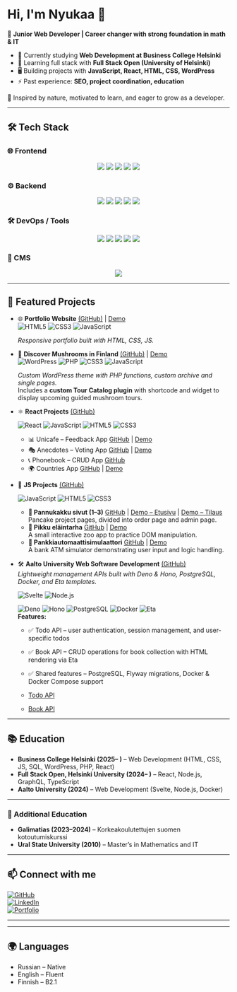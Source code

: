 # Hi, I'm Nyukaa 👋  

🎯 **Junior Web Developer | Career changer with strong foundation in math & IT**  

- 🌱 Currently studying **Web Development at Business College Helsinki**  
- 🚀 Learning full stack with **Full Stack Open (University of Helsinki)**  
- 🖥️ Building projects with **JavaScript, React, HTML, CSS, WordPress**  
- ⚡ Past experience: **SEO, project coordination, education**

🌿 Inspired by nature, motivated to learn, and eager to grow as a developer. 

---


## 🛠 Tech Stack  

### 🌐 Frontend  
<p align="center">
  <img src="https://img.shields.io/badge/HTML5-E34F26?style=for-the-badge&logo=html5&logoColor=white" />
  <img src="https://img.shields.io/badge/CSS3-1572B6?style=for-the-badge&logo=css3&logoColor=white" />
  <img src="https://img.shields.io/badge/JavaScript-F7DF1E?style=for-the-badge&logo=javascript&logoColor=black" />
  <img src="https://img.shields.io/badge/React-20232A?style=for-the-badge&logo=react&logoColor=61DAFB" />
  <img src="https://img.shields.io/badge/Svelte-FF3E00?style=for-the-badge&logo=svelte&logoColor=white" />
</p>

### ⚙️ Backend  
<p align="center">
  <img src="https://img.shields.io/badge/Node.js-339933?style=for-the-badge&logo=nodedotjs&logoColor=white" />
  <img src="https://img.shields.io/badge/Express.js-000000?style=for-the-badge&logo=express&logoColor=white" />
  <img src="https://img.shields.io/badge/PHP-777BB4?style=for-the-badge&logo=php&logoColor=white" />
  <img src="https://img.shields.io/badge/MySQL-4479A1?style=for-the-badge&logo=mysql&logoColor=white" />
  <img src="https://img.shields.io/badge/PostgreSQL-316192?style=for-the-badge&logo=postgresql&logoColor=white" />
</p>

### 🛠 DevOps / Tools  
<p align="center">
  <img src="https://img.shields.io/badge/Docker-2496ED?style=for-the-badge&logo=docker&logoColor=white" />
  <img src="https://img.shields.io/badge/Git-F05032?style=for-the-badge&logo=git&logoColor=white" />
  <img src="https://img.shields.io/badge/GitHub-181717?style=for-the-badge&logo=github&logoColor=white" />
  <img src="https://img.shields.io/badge/VS Code-007ACC?style=for-the-badge&logo=visualstudiocode&logoColor=white" />
  <img src="https://img.shields.io/badge/Linux-FCC624?style=for-the-badge&logo=linux&logoColor=black" />
</p>

### 🎨 CMS  
<p align="center">
  <img src="https://img.shields.io/badge/WordPress-21759B?style=for-the-badge&logo=wordpress&logoColor=white" />
</p>

---

## 🔑 Featured Projects  

- 🌐 **Portfolio Website** [(GitHub)](https://github.com/Nyukaa/Portfolio) | [Demo](https://nyukaa.github.io/BCNew/Portfolio/index.html)  
  ![HTML5](https://img.shields.io/badge/HTML5-E34F26?style=for-the-badge&logo=html5&logoColor=white)
  ![CSS3](https://img.shields.io/badge/CSS3-1572B6?style=for-the-badge&logo=css3&logoColor=white)
  ![JavaScript](https://img.shields.io/badge/JavaScript-F7DF1E?style=for-the-badge&logo=javascript&logoColor=black)
  
  *Responsive portfolio built with HTML, CSS, JS.*  
   

- 🍄 **Discover Mushrooms in Finland** [(GitHub)](https://github.com/Nyukaa/BCNew/tree/main/Wordpress/discovermushrooms/app/public/wp-content/themes/nature) | [Demo](https://discovermushrooms.fwh.is/)  
  ![WordPress](https://img.shields.io/badge/WordPress-21759B?style=for-the-badge&logo=wordpress&logoColor=white)
  ![PHP](https://img.shields.io/badge/PHP-777BB4?style=for-the-badge&logo=php&logoColor=white)
  ![CSS3](https://img.shields.io/badge/CSS3-1572B6?style=for-the-badge&logo=css3&logoColor=white)
  ![JavaScript](https://img.shields.io/badge/JavaScript-F7DF1E?style=for-the-badge&logo=javascript&logoColor=black)
  
  *Custom WordPress theme with PHP functions, custom archive and single pages.*  
  Includes a **custom Tour Catalog plugin** with shortcode and widget to display upcoming guided mushroom tours.


- ⚛️ **React Projects** [(GitHub)](https://github.com/Nyukaa/React)  
  
  ![React](https://img.shields.io/badge/React-20232A?style=for-the-badge&logo=react&logoColor=61DAFB)
  ![JavaScript](https://img.shields.io/badge/JavaScript-F7DF1E?style=for-the-badge&logo=javascript&logoColor=black)
  ![HTML5](https://img.shields.io/badge/HTML5-E34F26?style=for-the-badge&logo=html5&logoColor=white)
  ![CSS3](https://img.shields.io/badge/CSS3-1572B6?style=for-the-badge&logo=css3&logoColor=white)  
  - 📊 Unicafe – Feedback App [GitHub](https://github.com/Nyukaa/BCNew/blob/main/React/02-soveltavat-tehtavat/ex11/README.md)  | [Demo](https://nyukaa.github.io/BCNew/Unicafe/)
  - 🎭 Anecdotes – Voting App [GitHub](https://github.com/Nyukaa/BCNew/tree/main/React/02-soveltavat-tehtavat/ex14) | [Demo]( https://nyukaa.github.io/BCNew/Anecdotes/)
  - 📞 Phonebook – CRUD App [GitHub](https://github.com/Nyukaa/BCNew/tree/main/React/02-soveltavat-tehtavat/ex2_17)  
  - 🌍 Countries App [GitHub](https://github.com/Nyukaa/BCNew/tree/main/React/02-soveltavat-tehtavat/ex2_20) | [Demo]( https://nyukaa.github.io/BCNew/Countries/)

- 📜 **JS Projects** [(GitHub)](https://github.com/Nyukaa/BCNew/blob/main/README.md)  
  
  ![JavaScript](https://img.shields.io/badge/JavaScript-F7DF1E?style=for-the-badge&logo=javascript&logoColor=black)
  ![HTML5](https://img.shields.io/badge/HTML5-E34F26?style=for-the-badge&logo=html5&logoColor=white)
  ![CSS3](https://img.shields.io/badge/CSS3-1572B6?style=for-the-badge&logo=css3&logoColor=white)  
  - **🥞 Pannukakku sivut (1–3)** [GitHub](https://github.com/Nyukaa/BCNew/tree/main/HTML/09-viikko/Pannukakku) | [Demo – Etusivu](https://pannukakku-87646.web.app) | [Demo – Tilaus](https://pannukakku-87646.web.app/tilaus.html)  
    Pancake project pages, divided into order page and admin page.  
  - **🐾 Pikku eläintarha** [GitHub](https://github.com/Nyukaa/BCNew/tree/main/JSHarjoitukset/viikko_7/eläntarha) | [Demo](https://pikku-elaintarha-88c4c.web.app)  
    A small interactive zoo app to practice DOM manipulation.  
  - **🏧 Pankkiautomaattisimulaattori** [GitHub](https://github.com/Nyukaa/BCNew/tree/main/JSHarjoitukset/viikko_4/Pankki) | [Demo](https://pankkiautomaattisimulaattori.web.app)  
    A bank ATM simulator demonstrating user input and logic handling.  

- 🛠️ **Aalto University Web Software Development** [(GitHub)](https://github.com/Nyukaa/Aalto-Full-Stack)  
  *Lightweight management APIs built with Deno & Hono, PostgreSQL, Docker, and Eta templates.*  
 
  ![Svelte](https://img.shields.io/badge/Svelte-FF3E00?style=for-the-badge&logo=svelte&logoColor=white)
![Node.js](https://img.shields.io/badge/Node.js-339933?style=for-the-badge&logo=nodedotjs&logoColor=white)

  ![Deno](https://img.shields.io/badge/Deno-000000?style=for-the-badge&logo=deno&logoColor=white)
  ![Hono](https://img.shields.io/badge/Hono-00C9FF?style=for-the-badge&logo=javascript&logoColor=white)
  ![PostgreSQL](https://img.shields.io/badge/PostgreSQL-316192?style=for-the-badge&logo=postgresql&logoColor=white)
  ![Docker](https://img.shields.io/badge/Docker-2496ED?style=for-the-badge&logo=docker&logoColor=white)
  ![Eta](https://img.shields.io/badge/Eta-FFA500?style=for-the-badge&logo=javascript&logoColor=white)  
  **Features:**  
  - ✅ Todo API – user authentication, session management, and user-specific todos  
  - ✅ Book API – CRUD operations for book collection with HTML rendering via Eta  
  - ✅ Shared features – PostgreSQL, Flyway migrations, Docker & Docker Compose support  

  - [Todo API ](https://github.com/Nyukaa/Aalto-Full-Stack/blob/main/final/todo/readme.md)  
  - [Book API ](https://github.com/Nyukaa/Aalto-Full-Stack/blob/main/final/book/readme.md)  


---

## 📚 Education  

- **Business College Helsinki (2025– )** – Web Development (HTML, CSS, JS, SQL, WordPress, PHP, React)  
- **Full Stack Open, Helsinki University (2024– )** – React, Node.js, GraphQL, TypeScript  
- **Aalto University (2024)** – Web Development (Svelte, Node.js, Docker)  

---

### 📖 Additional Education
- **Galimatias (2023–2024)** – Korkeakoulutettujen suomen kotoutumiskurssi  
- **Ural State University (2010)** – Master’s in Mathematics and IT
  
---
## 📫 Connect with me  


[![GitHub](https://img.shields.io/badge/GitHub-181717?style=for-the-badge&logo=github&logoColor=white)](https://github.com/Nyukaa)  
[![LinkedIn](https://img.shields.io/badge/LinkedIn-0A66C2?style=for-the-badge&logo=linkedin&logoColor=white)](https://www.linkedin.com/in/anna-shitikova-985b62362/)  
[![Portfolio](https://img.shields.io/badge/Portfolio-FF7139?style=for-the-badge&logo=firefox&logoColor=white)](https://portfolio-a8654.web.app/index.html)  



---
<!--

## 🛠 Tech Stack  

<p align="center">
  <img src="https://cdn.jsdelivr.net/gh/devicons/devicon/icons/html5/html5-original.svg" width="50px" />
  <img src="https://cdn.jsdelivr.net/gh/devicons/devicon/icons/css3/css3-original.svg" width="50px" />
  <img src="https://cdn.jsdelivr.net/gh/devicons/devicon/icons/javascript/javascript-original.svg" width="50px" />
  <img src="https://cdn.jsdelivr.net/gh/devicons/devicon/icons/react/react-original.svg" width="50px" />
  <img src="https://cdn.jsdelivr.net/gh/devicons/devicon/icons/svelte/svelte-original.svg" width="50px" />
  <img src="https://cdn.jsdelivr.net/gh/devicons/devicon/icons/nodejs/nodejs-original.svg" width="50px" />
  <img src="https://cdn.jsdelivr.net/gh/devicons/devicon/icons/mysql/mysql-original.svg" width="50px" />
  <img src="https://cdn.jsdelivr.net/gh/devicons/devicon/icons/postgresql/postgresql-original.svg" width="50px" />
  <img src="https://cdn.jsdelivr.net/gh/devicons/devicon/icons/docker/docker-original.svg" width="50px" />
  <img src="https://cdn.jsdelivr.net/gh/devicons/devicon/icons/wordpress/wordpress-plain.svg" width="50px" />
</p>

---

✨ Check pinned repos below for code samples and projects!
## 📊 GitHub Stats  

![Nyukaa's GitHub stats](https://github-readme-stats.vercel.app/api?username=Nyukaa&show_icons=true&theme=tokyonight)  

![Top Langs](https://github-readme-stats.vercel.app/api/top-langs/?username=Nyukaa&layout=compact&theme=tokyonight)
-->
---

## 🌍 Languages
- Russian – Native  
- English – Fluent  
- Finnish – B2.1  



